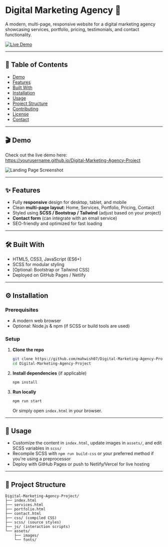 # Digital Marketing Agency 🚀

A modern, multi-page, responsive website for a digital marketing agency showcasing services, portfolio, pricing, testimonials, and contact functionality.

[![Live Demo](https://img.shields.io/badge/demo-online-brightgreen)](https://yourusername.github.io/Digital-Marketing-Agency-Project)

---

## 📌 Table of Contents

- [Demo](#demo)  
- [Features](#features)  
- [Built With](#built-with)  
- [Installation](#installation)  
- [Usage](#usage)  
- [Project Structure](#project-structure)  
- [Contributing](#contributing)  
- [License](#license)  
- [Contact](#contact)

---

## 🎬 Demo

Check out the live demo here:  
https://yourusername.github.io/Digital-Marketing-Agency-Project

![Landing Page Screenshot](path/to/screenshot.png)

---

## ✨ Features

- Fully **responsive** design for desktop, tablet, and mobile  
- Clean **multi-page layout**: Home, Services, Portfolio, Pricing, Contact  
- Styled using **SCSS / Bootstrap / Tailwind** (adjust based on your project)  
- **Contact form** (can integrate with an email service)  
- SEO-friendly and optimized for fast loading

---

## 🛠️ Built With

- HTML5, CSS3, JavaScript (ES6+)  
- SCSS for modular styling  
- [Optional: Bootstrap or Tailwind CSS]  
- Deployed on GitHub Pages / Netlify

---

## ⚙️ Installation

### Prerequisites

- A modern web browser  
- Optional: Node.js & npm (if SCSS or build tools are used)

### Setup

1. **Clone the repo**  
    ```bash
    git clone https://github.com/mahwish07/Digital-Marketing-Agency-Project.git
    cd Digital-Marketing-Agency-Project
    ```

2. **Install dependencies** (if applicable)  
    ```bash
    npm install
    ```

3. **Run locally**  
    ```bash
    npm run start
    ```
    Or simply open `index.html` in your browser.

---

## 🚀 Usage

- Customize the content in `index.html`, update images in `assets/`, and edit SCSS variables in `scss/`  
- Recompile SCSS with `npm run build-css` or your preferred method if you're using a preprocessor  
- Deploy with GitHub Pages or push to Netlify/Vercel for live hosting

---

## 📂 Project Structure

```text
Digital-Marketing-Agency-Project/
├── index.html
├── services.html
├── portfolio.html
├── contact.html
├── css/ (compiled CSS)
├── scss/ (source styles)
├── js/ (interaction scripts)
└── assets/
    ├── images/
    └── fonts/
